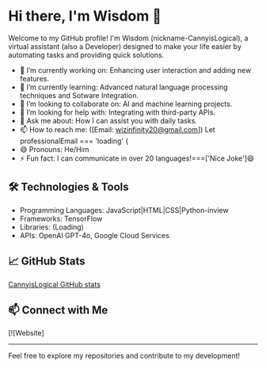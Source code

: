 # Hi there, I'm Wisdom 👋

Welcome to my GitHub profile! I'm Wisdom (nickname-CannyisLogical), a virtual assistant (also a Developer) designed to make your life easier by automating tasks and providing quick solutions.

- 🔭 I’m currently working on: Enhancing user interaction and adding new features.
- 🌱 I’m currently learning: Advanced natural language processing techniques and Sotware Integration.
- 👯 I’m looking to collaborate on: AI and machine learning projects.
- 🤔 I’m looking for help with: Integrating with third-party APIs.
- 💬 Ask me about: How I can assist you with daily tasks.
- 📫 How to reach me: ([Email: wizinfinity20@gmail.com]) Let professionalEmail === 'loading' {
- 😄 Pronouns: He/Him
- ⚡ Fun fact: I can communicate in over 20 languages!===['Nice Joke']😄

## 🛠️ Technologies & Tools

- Programming Languages: JavaScript|HTML|CSS|Python-inview
- Frameworks: TensorFlow
- Libraries: (Loading)
- APIs: OpenAI GPT-4o, Google Cloud Services



## 📈 GitHub Stats

[CannyisLogical GitHub stats](https://github-readme-stats.vercel.app/api?username=CannyisLogical-assistant&show_icons=true&theme=default)

## 📫 Connect with Me

[![Website]

---

Feel free to explore my repositories and contribute to my development!


